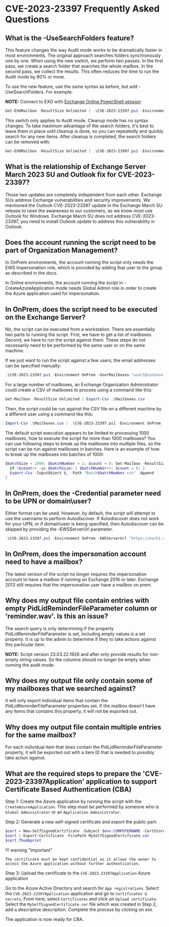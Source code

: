 # CVE-2023-23397 Frequently Asked Questions

## What is the -UseSearchFolders feature?

This feature changes the way Audit mode works to be dramatically faster in most environments. The original approach searches
folders synchronously one by one. When using the new switch, we perform two passes. In the first pass, we create a search
folder that searches the whole mailbox. In the second pass, we collect the results. This often reduces the time to run the
Audit mode by 80% or more.

To use the new feature, use the same syntax as before, but add -UseSearchFolders. For example:

**NOTE:** Connect to EXO with [Exchange Online PowerShell session](https://learn.microsoft.com/powershell/exchange/connect-to-exchange-online-powershell?view=exchange-ps)

```powershell
Get-EXOMailbox -ResultSize Unlimited | .\CVE-2023-23397.ps1 -Environment Online -UseSearchFolders
```

This switch only applies to Audit mode. Cleanup mode has no syntax changes. To take maximum advantage of the search folders,
it's best to leave them in place until cleanup is done, so you can repeatedly and quickly search for any new items. After
cleanup is completed, the search folders can be removed with:

```powershell
Get-EXOMailbox -ResultSize Unlimited | .\CVE-2023-23997.ps1 -Environment Online -UseSearchFolders -SearchFolderCleanup
```

## What is the relationship of Exchange Server March 2023 SU and Outlook fix for CVE-2023-23397?

Those two updates are completely independent from each other. Exchange SUs address Exchange vulnerabilities and security improvements. We mentioned the Outlook CVE-2023-23397 update in the Exchange March SU release to raise the awareness to our customers, as we know most use Outlook for Windows. Exchange March SU does not address CVE-2023-23397, you need to install Outlook update to address this vulnerability in Outlook.

## Does the account running the script need to be part of Organization Management?

In OnPrem environments, the account running the script only needs the EWS Impersonation role, which is provided by adding that user to the group as described in the docs.

In Online environments, the account running the script in -CreateAzureApplication mode needs Global Admin role in order to create the Azure application used for impersonation.

## In OnPrem, does the script need to be executed on the Exchange Server?

No, the script can be executed from a workstation. There are essentially two parts to running the script. First, we have to get a list of mailboxes. Second, we have to run the script
against them. These steps do not necessarily need to be performed by the same user or on the same machine.

If we just want to run the script against a few users, the email addresses can be specified manually:

```powershell
.\CVE-2023-23397.ps1 -Environment OnPrem -UserMailboxes "user1@contoso.com", "user2@contoso.com"
```

For a large number of mailboxes, an Exchange Organization Administrator could create a CSV of mailboxes to process using a command like this:

```powershell
Get-Mailbox -ResultSize Unlimited | Export-Csv .\Mailboxes.csv
```

Then, the script could be run against the CSV file on a different machine by a different user using a command like this:

```powershell
Import-Csv .\Mailboxes.csv | .\CVE-2023-23397.ps1 -Environment OnPrem
```
The default script execution appears to be limited to processing 1000 mailboxes, how to execute the script for more than 1000 mailboxes?
You can use following steps to break up the mailboxes into multiple files, so the script can be run against mailboxes in batches.
Here is an example of how to break up the mailboxes into batches of 1000:

```powershell
$batchSize = 1000; $batchNumber = 1; $count = 0; Get-Mailbox -ResultSize Unlimited | Select PrimarySmtpAddress | % {
  if ($count++ -ge $batchSize) { $batchNumber++; $count = 0; }
  Export-Csv -InputObject $_ -Path "Batch$batchNumber.csv" -Append
}
```

## In OnPrem, does the -Credential parameter need to be UPN or domain\user?

Either format can be used. However, by default, the script will attempt to use the username to perform Autodiscover. If Autodiscover does not
work for your UPN, or if domain\user is being specified, then Autodiscover can be skipped by providing the -EWSServerUrl parameter.

```powershell
.\CVE-2023-23397.ps1 -Environment OnPrem -EWSServerUrl "https://exch1.contoso.com/EWS/Exchange.asmx"
```

## In OnPrem, does the impersonation account need to have a mailbox?

The latest version of the script no longer requires the impersonation account to have a mailbox if running on Exchange 2016 or later.
Exchange 2013 still requires that the impersonation user have a mailbox on prem.

## Why does my output file contain entries with empty PidLidReminderFileParameter column or 'reminder.wav'. Is this an issue?

The search query is only determining if the property PidLidReminderFileParameter is set, including empty values is a set property. It is up to the admin to determine if they to take actions against this particular item.

**NOTE:** Script version 23.03.22.1926 and after only provide results for non-empty string values. So the columns should no longer be empty when running the audit mode.

## Why does my output file only contain some of my mailboxes that we searched against?

It will only export individual items that contain the PidLidReminderFileParameter properties set. If the mailbox doesn't have any items that contains this property, it will not be exported out.

## Why does my output file contain multiple entries for the same mailbox?

For each individual item that does contain the PidLidReminderFileParameter property, it will be exported out with a item ID that is needed to possibly take action against.

## What are the required steps to prepare the 'CVE-2023-23397Application' application to support Certificate Based Authentication (CBA)

Step 1: Create the Azure application by running the script with the `CreateAzureApplication`. This step must be performed by someone who is `Global Administrator` or an `Application Administrator`.

Step 2: Generate a new self-signed certificate and export the public part:

```powershell
$cert = New-SelfSignedCertificate -Subject $env:COMPUTERNAME -CertStoreLocation "Cert:\CurrentUser\My"
$cert | Export-Certificate -FilePath MySelfSignedCertificate.cer
$cert.Thumbprint
```

!!! warning "Important"

    The certificate must be kept confidential as it allows the owner to access the Azure application without further authentication.

Step 3: Upload the certificate to the `CVE-2023-23397Application` Azure application

Go to the Azure Active Directory and search for `App registrations`. Select the `CVE-2023-23397Application` application and go to `Certificates & secrets`. From here, select `Certificates` and click on `Upload certificate`. Select the `MySelfSignedCertificate.cer` file which was created in Step 2, add a descriptive description. Complete the process by clicking on `Add`.

The application is now ready for CBA.
